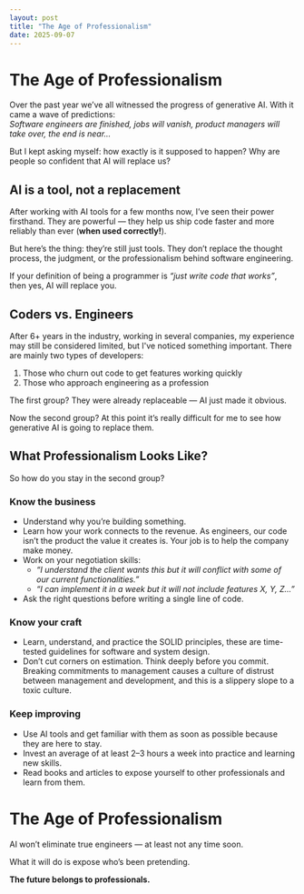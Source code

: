 ```yaml
---
layout: post
title: "The Age of Professionalism"
date: 2025-09-07
---
```


# The Age of Professionalism

Over the past year we’ve all witnessed the progress of generative AI. With it came a wave of predictions:  
_Software engineers are finished, jobs will vanish, product managers will take over, the end is near…_

But I kept asking myself: how exactly is it supposed to happen? Why are people so confident that AI will replace us?

## AI is a tool, not a replacement

After working with AI tools for a few months now, I’ve seen their power firsthand. They are powerful — they help us ship code faster and more reliably than ever (**when used correctly!**).

But here’s the thing: they’re still just tools. They don’t replace the thought process, the judgment, or the professionalism behind software engineering.

If your definition of being a programmer is _“just write code that works”_, then yes, AI will replace you.

## Coders vs. Engineers

After 6+ years in the industry, working in several companies, my experience may still be considered limited, but I've noticed something important. There are mainly two types of developers:

1. Those who churn out code to get features working quickly
2. Those who approach engineering as a profession

The first group? They were already replaceable — AI just made it obvious.

Now the second group? At this point it’s really difficult for me to see how generative AI is going to replace them.

## What Professionalism Looks Like?

So how do you stay in the second group?

### Know the business

- Understand why you’re building something.
- Learn how your work connects to the revenue. As engineers, our code isn’t the product the value it creates is. Your job is to help the company make money.
- Work on your negotiation skills:
  - _“I understand the client wants this but it will conflict with some of our current functionalities.”_
  - _“I can implement it in a week but it will not include features X, Y, Z…”_
- Ask the right questions before writing a single line of code.

### Know your craft

- Learn, understand, and practice the SOLID principles, these are time-tested guidelines for software and system design.
- Don’t cut corners on estimation. Think deeply before you commit. Breaking commitments to management causes a culture of distrust between management and development, and this is a slippery slope to a toxic culture.

### Keep improving

- Use AI tools and get familiar with them as soon as possible because they are here to stay.
- Invest an average of at least 2–3 hours a week into practice and learning new skills.
- Read books and articles to expose yourself to other professionals and learn from them.

# The Age of Professionalism

AI won’t eliminate true engineers — at least not any time soon.

What it will do is expose who’s been pretending.

**The future belongs to professionals.**
